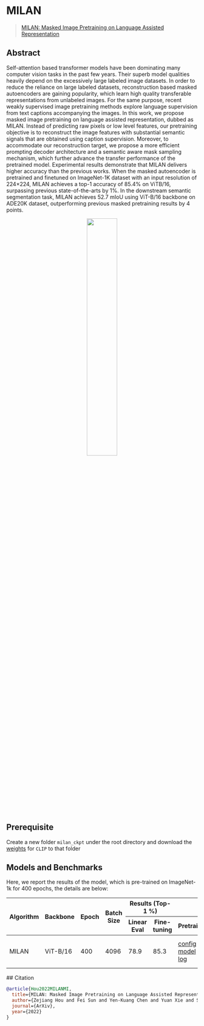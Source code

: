 # MILAN

> [MILAN: Masked Image Pretraining on
> Language Assisted Representation
> ](https://arxiv.org/pdf/2208.06049)

<!-- [ALGORITHM] -->

## Abstract

Self-attention based transformer models have been dominating many computer
vision tasks in the past few years. Their superb model qualities heavily depend
on the excessively large labeled image datasets. In order to reduce the reliance
on large labeled datasets, reconstruction based masked autoencoders are gaining
popularity, which learn high quality transferable representations from unlabeled
images. For the same purpose, recent weakly supervised image pretraining methods
explore language supervision from text captions accompanying the images. In this
work, we propose masked image pretraining on language assisted representation,
dubbed as MILAN. Instead of predicting raw pixels or low level features, our
pretraining objective is to reconstruct the image features with substantial semantic
signals that are obtained using caption supervision. Moreover, to accommodate our
reconstruction target, we propose a more efficient prompting decoder architecture
and a semantic aware mask sampling mechanism, which further advance the
transfer performance of the pretrained model. Experimental results demonstrate
that MILAN delivers higher accuracy than the previous works. When the masked
autoencoder is pretrained and finetuned on ImageNet-1K dataset with an input
resolution of 224×224, MILAN achieves a top-1 accuracy of 85.4% on ViTB/16, surpassing previous state-of-the-arts by 1%. In the downstream semantic
segmentation task, MILAN achieves 52.7 mIoU using ViT-B/16 backbone on
ADE20K dataset, outperforming previous masked pretraining results by 4 points.

<div align="center">
<img src="https://user-images.githubusercontent.com/30762564/205210369-41a65c4c-bcd4-4147-91ea-c6c9061ab455.png" width="40%"/>
</div>

## Prerequisite

Create a new folder `milan_ckpt` under the root directory and download the
[weights](https://download.openmmlab.com/mmselfsup/1.x/target_generator_ckpt/clip_vit_base_16.pth.tar) for `CLIP` to that folder

## Models and Benchmarks

Here, we report the results of the model, which is pre-trained on ImageNet-1k
for 400 epochs, the details are below:

<table class="docutils">
<thead>
  <tr>
	    <th rowspan="2">Algorithm</th>
	    <th rowspan="2">Backbone</th>
	    <th rowspan="2">Epoch</th>
      <th rowspan="2">Batch Size</th>
      <th colspan="2" align="center">Results (Top-1 %)</th>
      <th colspan="3" align="center">Links</th>
	</tr>
	<tr>
      <th>Linear Eval</th>
      <th>Fine-tuning</th>
      <th>Pretrain</th>
      <th>Linear Eval</th>
      <th>Fine-tuning</th>
	</tr>
  </thead>
  <tbody>
  <tr>
      <td rowspan="1">MILAN</td>
	    <td>ViT-B/16</td>
	    <td>400</td>
      <td>4096</td>
      <td>78.9</td>
      <td>85.3</td>
      <td><a href='https://github.com/open-mmlab/mmselfsup/blob/dev-1.x/configs/selfsup/milan/milan_vit-base-p16_16xb256-amp-coslr-400e_in1k.py'>config</a> | <a href='https://download.openmmlab.com/mmselfsup/1.x/milan/milan_vit-base-p16_16xb256-amp-coslr-400e_in1k/milan_vit-base-p16_16xb256-amp-coslr-400e_in1k_20221129-180922e8.pth'>model</a> | <a href='https://download.openmmlab.com/mmselfsup/1.x/milan/milan_vit-base-p16_16xb256-amp-coslr-400e_in1k/milan_vit-base-p16_16xb256-amp-coslr-400e_in1k_20221123_112721.json'>log</a></td>
      <td><a href='https://github.com/open-mmlab/mmselfsup/blob/dev-1.x/configs/selfsup/milan/classification/vit-base-p16_linear-8xb2048-coslr-100e_in1k.py'>config</a> |<a href='https://download.openmmlab.com/mmselfsup/1.x/milan/milan_vit-base-p16_16xb256-amp-coslr-400e_in1k/vit-base-p16_linear-8xb2048-coslr-100e_in1k/vit-base-p16_linear-8xb2048-coslr-100e_in1k_20221129-03f26f85.pth'> model </a>| <a href='https://download.openmmlab.com/mmselfsup/1.x/milan/milan_vit-base-p16_16xb256-amp-coslr-400e_in1k/vit-base-p16_ft-8xb128-coslr-100e_in1k/vit-base-p16_ft-8xb128-coslr-100e_in1k-milan_20221125_031826.json'>log</a></td>
      <td><a href='https://github.com/open-mmlab/mmselfsup/blob/dev-1.x/configs/selfsup/milan/classification/vit-base-p16_ft-8xb128-coslr-100e_in1k-milan.py'>config</a> |<a href='https://download.openmmlab.com/mmselfsup/1.x/milan/milan_vit-base-p16_16xb256-amp-coslr-400e_in1k/vit-base-p16_ft-8xb128-coslr-100e_in1k/vit-base-p16_ft-8xb128-coslr-100e_in1k-milan_20221129-74ac94fa.pth'> model </a>| <a href='https://download.openmmlab.com/mmselfsup/1.x/milan/milan_vit-base-p16_16xb256-amp-coslr-400e_in1k/vit-base-p16_ft-8xb128-coslr-100e_in1k/vit-base-p16_ft-8xb128-coslr-100e_in1k-milan_20221125_031826.json'>log</a></td>
	</tr>
</tbody>
</table>
## Citation

```bibtex
@article{Hou2022MILANMI,
  title={MILAN: Masked Image Pretraining on Language Assisted Representation},
  author={Zejiang Hou and Fei Sun and Yen-Kuang Chen and Yuan Xie and S. Y. Kung},
  journal={ArXiv},
  year={2022}
}
```

